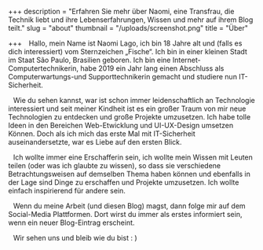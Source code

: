 +++
description = "Erfahren Sie mehr über Naomi, eine Transfrau, die Technik liebt und ihre Lebenserfahrungen, Wissen und mehr auf ihrem Blog teilt."
slug = "about"
thumbnail = "/uploads/screenshot.png"
title = "Über"

+++
⠀Hallo, mein Name ist Naomi Lago, ich bin 18 Jahre alt und (falls es dich interessiert) vom Sternzeichen „Fische“. Ich bin in einer kleinen Stadt im Staat São Paulo, Brasilien geboren. Ich bin eine Internet-Computertechnikerin, habe 2019 ein Jahr lang einen Abschluss als Computerwartungs-und Supporttechnikerin gemacht und studiere nun IT-Sicherheit.

⠀Wie du sehen kannst, war ist schon immer leidenschaftlich an Technologie interessiert und seit meiner Kindheit ist es ein großer Traum von mir neue Technologien zu entdecken und große Projekte umzusetzen. Ich habe tolle Ideen in den Bereichen Web-Etwicklung und UI-UX-Design umsetzen Können. Doch als ich mich das erste Mal mit IT-Sicherheit auseinandersetzte, war es Liebe auf den ersten Blick.

⠀Ich wollte immer eine Erschafferin sein, ich wollte mein Wissen mit Leuten teilen (oder was ich glaubte zu wissen), so dass sie verschiedene Betrachtungsweisen auf demselben Thema haben können und ebenfalls in der Lage sind Dinge zu erschaffen und Projekte umzusetzen. Ich wollte einfach inspirierend für andere sein.

⠀Wenn du meine Arbeit (und diesen Blog) magst, dann folge mir auf dem Social-Media Plattformen. Dort wirst du immer als erstes informiert sein, wenn ein neuer Blog-Eintrag erscheint.

⠀Wir sehen uns und bleib wie du bist : )